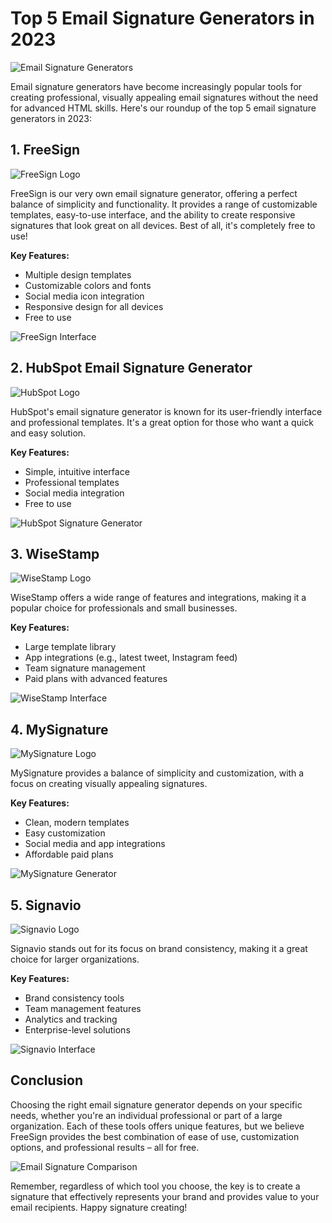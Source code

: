 # Top 5 Email Signature Generators in 2023

![Email Signature Generators](https://example.com/email-signature-generators.jpg)

Email signature generators have become increasingly popular tools for creating professional, visually appealing email signatures without the need for advanced HTML skills. Here's our roundup of the top 5 email signature generators in 2023:

## 1. FreeSign

![FreeSign Logo](https://example.com/freesign-logo.png)

FreeSign is our very own email signature generator, offering a perfect balance of simplicity and functionality. It provides a range of customizable templates, easy-to-use interface, and the ability to create responsive signatures that look great on all devices. Best of all, it's completely free to use!

**Key Features:**
- Multiple design templates
- Customizable colors and fonts
- Social media icon integration
- Responsive design for all devices
- Free to use

![FreeSign Interface](https://example.com/freesign-interface.jpg)

## 2. HubSpot Email Signature Generator

![HubSpot Logo](https://example.com/hubspot-logo.png)

HubSpot's email signature generator is known for its user-friendly interface and professional templates. It's a great option for those who want a quick and easy solution.

**Key Features:**
- Simple, intuitive interface
- Professional templates
- Social media integration
- Free to use

![HubSpot Signature Generator](https://example.com/hubspot-signature-generator.jpg)

## 3. WiseStamp

![WiseStamp Logo](https://example.com/wisestamp-logo.png)

WiseStamp offers a wide range of features and integrations, making it a popular choice for professionals and small businesses.

**Key Features:**
- Large template library
- App integrations (e.g., latest tweet, Instagram feed)
- Team signature management
- Paid plans with advanced features

![WiseStamp Interface](https://example.com/wisestamp-interface.jpg)

## 4. MySignature

![MySignature Logo](https://example.com/mysignature-logo.png)

MySignature provides a balance of simplicity and customization, with a focus on creating visually appealing signatures.

**Key Features:**
- Clean, modern templates
- Easy customization
- Social media and app integrations
- Affordable paid plans

![MySignature Generator](https://example.com/mysignature-generator.jpg)

## 5. Signavio

![Signavio Logo](https://example.com/signavio-logo.png)

Signavio stands out for its focus on brand consistency, making it a great choice for larger organizations.

**Key Features:**
- Brand consistency tools
- Team management features
- Analytics and tracking
- Enterprise-level solutions

![Signavio Interface](https://example.com/signavio-interface.jpg)

## Conclusion

Choosing the right email signature generator depends on your specific needs, whether you're an individual professional or part of a large organization. Each of these tools offers unique features, but we believe FreeSign provides the best combination of ease of use, customization options, and professional results – all for free.

![Email Signature Comparison](https://example.com/email-signature-comparison.png)

Remember, regardless of which tool you choose, the key is to create a signature that effectively represents your brand and provides value to your email recipients. Happy signature creating!

